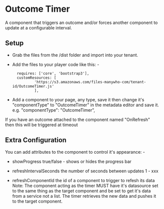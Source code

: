 # Outcome Timer

A component that triggers an outcome and/or forces another component to update at a configurable interval.


## Setup

- Grab the files from the /dist folder and import into your tenant.

- Add the files to your player code like this: -

        requires: ['core', 'bootstrap3'],
        customResources: [
                'https://s3.amazonaws.com/files-manywho-com/tenant-id/OutcomeTimer.js'
                ],


- Add a component to your page, any type, save it then change it's "componentType" to "OutcomeTimer" in the metadata editor and save it.
e.g. 
            "componentType": "OutcomeTimer",


If you have an outcome attached to the component named "OnRefresh" then this will be triggered at timeout


## Extra Configuration

You can add attributes to the component to control it's appearance: -

- showProgress		        true/false - shows or hides the progress bar

- refreshIntervalSeconds	the number of seconds between updates 1 - xxx

- refreshComponentId	        the id of a component to trigger to refesh its data 
Note:  The component acting as the timer MUST have it's datasource set to the same thing as the target component and be set to get it's data from a service not a list.  The timer retrieves the new data and pushes it to the target component.